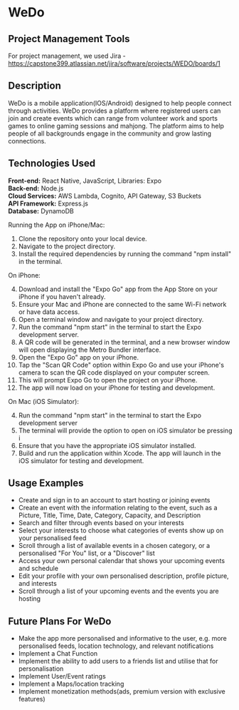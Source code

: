 # WeDo

## Project Management Tools
For project management, we used Jira - https://capstone399.atlassian.net/jira/software/projects/WEDO/boards/1

## Description
WeDo is a mobile application(IOS/Android) designed to help people connect through activities. WeDo provides a platform where registered users can join and create events which can range from volunteer work and sports games to online gaming sessions and mahjong. The platform aims to help people of all backgrounds engage in the community and grow lasting connections.

## Technologies Used
**Front-end:** React Native, JavaScript, Libraries: Expo <br> 
**Back-end:** Node.js <br> 
**Cloud Services:** AWS Lambda, Cognito, API Gateway, S3 Buckets <br> 
**API Framework:** Express.js <br> 
**Database:** DynamoDB<br>

Running the App on iPhone/Mac:<br>

1. Clone the repository onto your local device.
2. Navigate to the project directory.
3. Install the required dependencies by running the command "npm install" in the terminal.

On iPhone:<br>

4. Download and install the "Expo Go" app from the App Store on your iPhone if you haven't already.
5. Ensure your Mac and iPhone are connected to the same Wi-Fi network or have data access.
6. Open a terminal window and navigate to your project directory.
7. Run the command "npm start" in the terminal to start the Expo development server.
8. A QR code will be generated in the terminal, and a new browser window will open displaying the Metro Bundler interface.
9. Open the "Expo Go" app on your iPhone.
10. Tap the "Scan QR Code" option within Expo Go and use your iPhone's camera to scan the QR code displayed on your computer screen.
11. This will prompt Expo Go to open the project on your iPhone.
12. The app will now load on your iPhone for testing and development.

On Mac (iOS Simulator):

4. Run the command "npm start" in the terminal to start the Expo development server
5. The terminal will provide the option to open on iOS simulator be pressing i
6. Ensure that you have the appropriate iOS simulator installed.
7. Build and run the application within Xcode. The app will launch in the iOS simulator for testing and development.

## Usage Examples
- Create and sign in to an account to start hosting or joining events
- Create an event with the information relating to the event, such as a Picture, Title, Time, Date, Category, Capacity, and Description
- Search and filter through events based on your interests
- Select your interests to choose what categories of events show up on your personalised feed
- Scroll through a list of available events in a chosen category, or a personalised "For You" list, or a "Discover" list
- Access your own personal calendar that shows your upcoming events and schedule
- Edit your profile with your own personalised description, profile picture, and interests
- Scroll through a list of your upcoming events and the events you are hosting

## Future Plans For WeDo
- Make the app more personalised and informative to the user, e.g. more personalised feeds, location technology, and relevant notifications
- Implement a Chat Function
- Implement the ability to add users to a friends list and utilise that for personalisation
- Implement User/Event ratings
- Implement a Maps/location tracking
- Implement monetization methods(ads, premium version with exclusive features)
